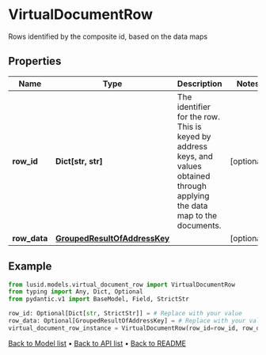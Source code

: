 # VirtualDocumentRow

Rows identified by the composite id, based on the data maps
## Properties
Name | Type | Description | Notes
------------ | ------------- | ------------- | -------------
**row_id** | **Dict[str, str]** | The identifier for the row. This is keyed by address keys, and values obtained through applying the data map to the documents. | [optional] 
**row_data** | [**GroupedResultOfAddressKey**](GroupedResultOfAddressKey.md) |  | [optional] 
## Example

```python
from lusid.models.virtual_document_row import VirtualDocumentRow
from typing import Any, Dict, Optional
from pydantic.v1 import BaseModel, Field, StrictStr

row_id: Optional[Dict[str, StrictStr]] = # Replace with your value
row_data: Optional[GroupedResultOfAddressKey] = # Replace with your value
virtual_document_row_instance = VirtualDocumentRow(row_id=row_id, row_data=row_data)

```

[Back to Model list](../README.md#documentation-for-models) &#8226; [Back to API list](../README.md#documentation-for-api-endpoints) &#8226; [Back to README](../README.md)

